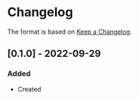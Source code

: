 # Changelog
The format is based on [Keep a Changelog](https://keepachangelog.com/en/1.0.0/).

## [0.1.0] - 2022-09-29
### Added
- Created
